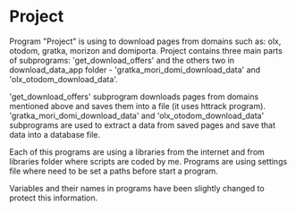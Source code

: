 # Project
 Program "Project" is using to download pages from domains such as: olx, otodom, gratka, morizon and domiporta.
 Project contains three main parts of subprograms: 'get_download_offers' and the others two in download_data_app folder - 'gratka_mori_domi_download_data' and 'olx_otodom_download_data'.
 
 'get_download_offers' subprogram downloads pages from domains mentioned above and saves them into a file (it uses httrack program).
 'gratka_mori_domi_download_data' and 'olx_otodom_download_data' subprograms are used to extract a data from saved pages and save that data into a database file.
 
 Each of this programs are using a libraries from the internet and from libraries folder where scripts are coded by me.
 Programs are using settings file where need to be set a paths before start a program.
 
 Variables and their names in programs have been slightly changed to protect this information. 
 